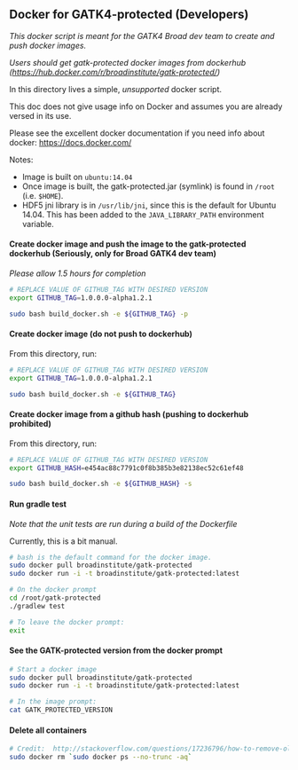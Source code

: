Docker for GATK4-protected (Developers)
--------------------------------------

*This docker script is meant for the GATK4 Broad dev team to create and push docker images.*

*Users should get gatk-protected docker images from dockerhub (https://hub.docker.com/r/broadinstitute/gatk-protected/)*

In this directory lives a simple, *unsupported* docker script.

This doc does not give usage info on Docker and assumes you are already versed in its use.

Please see the excellent docker documentation if you need info about docker:  https://docs.docker.com/

Notes:
- Image is built on ``ubuntu:14.04``
- Once image is built, the gatk-protected.jar (symlink) is found in ``/root`` (i.e. ``$HOME``).
- HDF5 jni library is in ``/usr/lib/jni``, since this is the default for Ubuntu 14.04.  This has been added to the ``JAVA_LIBRARY_PATH`` environment variable.

#### Create docker image and push the image to the gatk-protected dockerhub (Seriously, only for Broad GATK4 dev team)

*Please allow 1.5 hours for completion*

```bash
# REPLACE VALUE OF GITHUB_TAG WITH DESIRED VERSION
export GITHUB_TAG=1.0.0.0-alpha1.2.1

sudo bash build_docker.sh -e ${GITHUB_TAG} -p
```

#### Create docker image (do not push to dockerhub)

From this directory, run:

```bash
# REPLACE VALUE OF GITHUB_TAG WITH DESIRED VERSION
export GITHUB_TAG=1.0.0.0-alpha1.2.1

sudo bash build_docker.sh -e ${GITHUB_TAG}

```

#### Create docker image from a github hash (pushing to dockerhub prohibited)

From this directory, run:

```bash
# REPLACE VALUE OF GITHUB_TAG WITH DESIRED VERSION
export GITHUB_HASH=e454ac88c7791c0f8b385b3e82138ec52c61ef48

sudo bash build_docker.sh -e ${GITHUB_HASH} -s
```

#### Run gradle test

*Note that the unit tests are run during a build of the Dockerfile*

Currently, this is a bit manual.

```bash
# bash is the default command for the docker image.
sudo docker pull broadinstitute/gatk-protected
sudo docker run -i -t broadinstitute/gatk-protected:latest

# On the docker prompt
cd /root/gatk-protected
./gradlew test

# To leave the docker prompt:
exit
```

#### See the GATK-protected version from the docker prompt
```bash
# Start a docker image
sudo docker pull broadinstitute/gatk-protected
sudo docker run -i -t broadinstitute/gatk-protected:latest

# In the image prompt:
cat GATK_PROTECTED_VERSION
```

#### Delete all containers
```bash
# Credit:  http://stackoverflow.com/questions/17236796/how-to-remove-old-docker-containers
sudo docker rm `sudo docker ps --no-trunc -aq`
```
